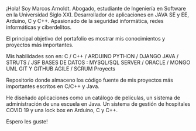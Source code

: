 ¡Hola! Soy Marcos Arnoldt. Abogado, estudiante de Ingeniería en Software en la Universidad Siglo XXI. Desarrollador de aplicaciones en JAVA SE y EE, Arduino, C y C++. Apasionado de la seguridad informática, redes informáticas y ciberdelitos.

El principal objetivo del portafolio es mostrar mis conocimientos y proyectos más importantes.

Mis habilidades son en: C / C++ / ARDUINO PYTHON / DJANGO JAVA / STRUTS / JSF BASES DE DATOS : MYSQL/SQL SERVER / ORACLE / MONGO UML GIT Y GITHUB AGILE / SCRUM
Proyects

Repositorio donde almaceno los código fuente de mis proyectos más importantes escritos en C/C++ y Java.

He diseñado aplicaciones como un catálogo de películas, un sistema de administración de una escuela en Java. Un sistema de gestión de hospitales COVID 19 y una lock box en Arduino, C y C++.

Espero les guste!
